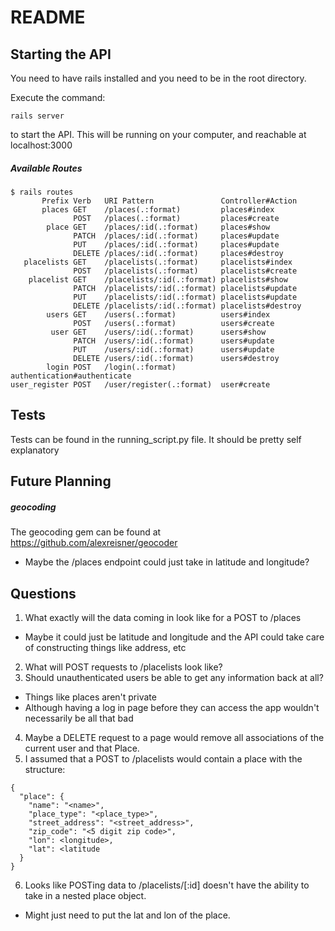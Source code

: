 # README

## Starting the API
You need to have rails installed and you need to be in the root directory.

Execute the command:
```
rails server
```
to start the API. This will be running on your computer, and reachable at localhost:3000

##### Available Routes
```
$ rails routes
       Prefix Verb   URI Pattern               Controller#Action
       places GET    /places(.:format)         places#index
              POST   /places(.:format)         places#create
        place GET    /places/:id(.:format)     places#show
              PATCH  /places/:id(.:format)     places#update
              PUT    /places/:id(.:format)     places#update
              DELETE /places/:id(.:format)     places#destroy
   placelists GET    /placelists(.:format)     placelists#index
              POST   /placelists(.:format)     placelists#create
    placelist GET    /placelists/:id(.:format) placelists#show
              PATCH  /placelists/:id(.:format) placelists#update
              PUT    /placelists/:id(.:format) placelists#update
              DELETE /placelists/:id(.:format) placelists#destroy
        users GET    /users(.:format)          users#index
              POST   /users(.:format)          users#create
         user GET    /users/:id(.:format)      users#show
              PATCH  /users/:id(.:format)      users#update
              PUT    /users/:id(.:format)      users#update
              DELETE /users/:id(.:format)      users#destroy
        login POST   /login(.:format)          authentication#authenticate
user_register POST   /user/register(.:format)  user#create

```

## Tests
Tests can be found in the running_script.py file. It should be pretty self explanatory

## Future Planning
##### geocoding
The geocoding gem can be found at https://github.com/alexreisner/geocoder
* Maybe the /places endpoint could just take in latitude and longitude?

## Questions
1. What exactly will the data coming in look like for a POST to /places
  * Maybe it could just be latitude and longitude and the API could take care of constructing things like address, etc
2. What will POST requests to /placelists look like?
3. Should unauthenticated users be able to get any information back at all?
 * Things like places aren't private
 * Although having a log in page before they can access the app wouldn't necessarily be all that bad
4. Maybe a DELETE request to a page would remove all associations of the current user and that Place.
5. I assumed that a POST to /placelists would contain a place with the structure:
```
{
  "place": {
    "name": "<name>",
    "place_type": "<place_type>",
    "street_address": "<street_address>",
    "zip_code": "<5 digit zip code>",
    "lon": <longitude>,
    "lat": <latitude
  }
}
```
6. Looks like POSTing data to /placelists/[:id] doesn't have the ability to take in a nested place object.
  * Might just need to put the lat and lon of the place.